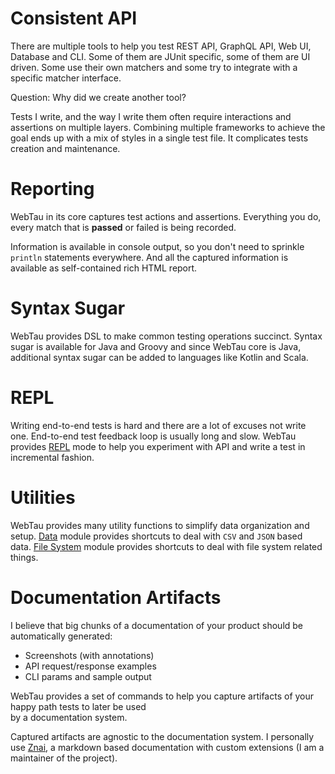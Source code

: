 # Consistent API

There are multiple tools to help you test REST API, GraphQL API, Web UI, Database and CLI. 
Some of them are JUnit specific, some of them are UI driven. Some use their own matchers and some try to integrate with 
a specific matcher interface.

Question: Why did we create another tool? 

Tests I write, and the way I write them often require interactions and assertions on multiple layers.
Combining multiple frameworks to achieve the goal ends up with a mix of styles in a single test file. 
It complicates tests creation and maintenance.

# Reporting

WebTau in its core captures test actions and assertions. 
Everything you do, every match that is **passed** or failed is being recorded.

Information is available in console output, so you don't need to sprinkle `println` statements everywhere. 
And all the captured information is available as self-contained rich HTML report.  

# Syntax Sugar

WebTau provides DSL to make common testing operations succinct. Syntax sugar is available for Java and Groovy and 
since WebTau core is Java, additional syntax sugar can be added to languages like Kotlin and Scala.  

# REPL

Writing end-to-end tests is hard and there are a lot of excuses not write one. 
End-to-end test feedback loop is usually long and slow. WebTau provides [REPL](REPL/experiments) mode to help you 
experiment with API and write a test in incremental fashion. 

# Utilities

WebTau provides many utility functions to simplify data organization and setup. [Data](data/introduction) module provides
shortcuts to deal with `CSV` and `JSON` based data. [File System](utilities/file-system) module provides shortcuts to 
deal with file system related things.

# Documentation Artifacts

I believe that big chunks of a documentation of your product should be automatically generated:
* Screenshots (with annotations)
* API request/response examples
* CLI params and sample output

WebTau provides a set of commands to help you capture artifacts of your happy path tests to later be used  
by a documentation system. 

Captured artifacts are agnostic to the documentation system. I personally use [Znai](https://github.com/testingisdocumenting/znai),
a markdown based documentation with custom extensions (I am a maintainer of the project). 
